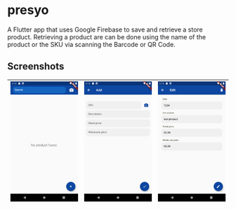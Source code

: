 # presyo

A Flutter app that uses Google Firebase to save and retrieve a store product. Retrieving a product are can be done using the name of the product or the SKU via scanning the Barcode or QR Code.

## Screenshots
![Search Image](/assets/images/ss_search.png)|![Add Image](/assets/images/ss_add.png) | ![Edit Image](/assets/images/ss_edit.png)
-------------------------------------------- | -------------------------------------- | -----------------------------------------
